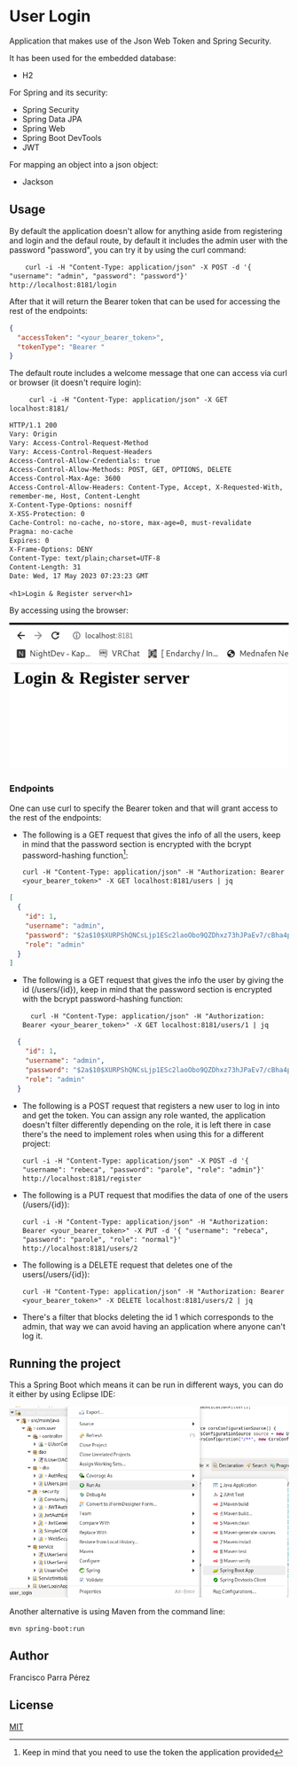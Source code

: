 # User Login


Application that makes use of the Json Web Token and Spring Security.

It has been used for the embedded database:
  * H2
  
For Spring and its security:
  * Spring Security
  * Spring Data JPA
  * Spring Web
  * Spring Boot DevTools
  * JWT
  
For mapping an object into a json object:
  * Jackson

## Usage

By default the application doesn't allow for anything aside from registering and login and the defaul route, by default it includes the admin user with the password "password", you can try it by using the curl command:

        curl -i -H "Content-Type: application/json" -X POST -d '{ "username": "admin", "password": "password"}' http://localhost:8181/login
		
After that it will return the Bearer token that can be used for accessing the rest of the endpoints:

```json
{
  "accessToken": "<your_bearer_token>",
  "tokenType": "Bearer "
}

```

The default route includes a welcome message that one can access via curl or browser (it doesn't require login):


         curl -i -H "Content-Type: application/json" -X GET localhost:8181/
		 
```
HTTP/1.1 200 
Vary: Origin
Vary: Access-Control-Request-Method
Vary: Access-Control-Request-Headers
Access-Control-Allow-Credentials: true
Access-Control-Allow-Methods: POST, GET, OPTIONS, DELETE
Access-Control-Max-Age: 3600
Access-Control-Allow-Headers: Content-Type, Accept, X-Requested-With, remember-me, Host, Content-Lenght
X-Content-Type-Options: nosniff
X-XSS-Protection: 0
Cache-Control: no-cache, no-store, max-age=0, must-revalidate
Pragma: no-cache
Expires: 0
X-Frame-Options: DENY
Content-Type: text/plain;charset=UTF-8
Content-Length: 31
Date: Wed, 17 May 2023 07:23:23 GMT

<h1>Login & Register server<h1>
```

By accessing using the browser:

![Eclipse](./screenshots/default_route.png)

### Endpoints

One can use curl to specify the Bearer token and that will grant access to the rest of the endpoints:


  * The following is a GET request that gives the info of all the users, keep in mind that the password section is encrypted with the bcrypt password-hashing function[^1]:

        curl -H "Content-Type: application/json" -H "Authorization: Bearer <your_bearer_token>" -X GET localhost:8181/users | jq
		
```json
[
  {
    "id": 1,
    "username": "admin",
    "password": "$2a$10$XURPShQNCsLjp1ESc2laoObo9QZDhxz73hJPaEv7/cBha4pk0AgP.",
    "role": "admin"
  }
]
```

  * The following is a GET request that gives the info the user by giving the id (/users/{id}), keep in mind that the password section is encrypted with the bcrypt password-hashing function:
  
          curl -H "Content-Type: application/json" -H "Authorization: Bearer <your_bearer_token>" -X GET localhost:8181/users/1 | jq
		
```json
  {
    "id": 1,
    "username": "admin",
    "password": "$2a$10$XURPShQNCsLjp1ESc2laoObo9QZDhxz73hJPaEv7/cBha4pk0AgP.",
    "role": "admin"
  }
```

  * The following is a POST request that registers a new user to log in into and get the token. You can assign any role wanted, the application doesn't filter differently depending on the role, it is left there in case there's the need to implement roles when using this for a different project:
  
		curl -i -H "Content-Type: application/json" -X POST -d '{ "username": "rebeca", "password": "parole", "role": "admin"}' http://localhost:8181/register
		
  * The following is a PUT request that modifies the data of one of the users (/users/{id}):
  
		curl -i -H "Content-Type: application/json" -H "Authorization: Bearer <your_bearer_token>" -X PUT -d '{ "username": "rebeca", "password": "parole", "role": "normal"}' http://localhost:8181/users/2
		
  * The following is a DELETE request that deletes one of the users(/users/{id}):
  
		curl -H "Content-Type: application/json" -H "Authorization: Bearer <your_bearer_token>" -X DELETE localhost:8181/users/2 | jq

  * There's a filter that blocks deleting the id 1 which corresponds to the admin, that way we can avoid having an application where anyone can't log it.
## Running the project

This a Spring Boot which means it can be run in different ways, you can do it either by using Eclipse IDE:

![Eclipse](./screenshots/Eclipse_ide_run.png)

Another alternative is using Maven from the command line:

	mvn spring-boot:run

## Author

Francisco Parra Pérez

## License 

[MIT](https://opensource.org/licenses/MIT)

[^1]: Keep in mind that you need to use the token the application provided
